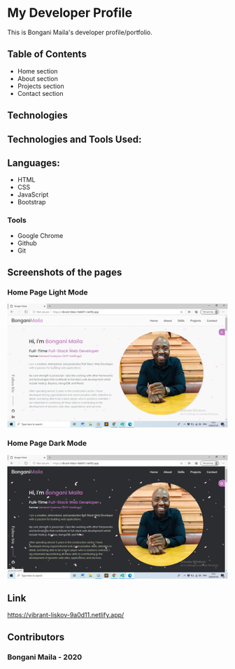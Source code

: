 # My Developer Profile 

This is Bongani Maila's developer profile/portfolio. 

## Table of Contents

- Home section
- About section
- Projects section
- Contact section


## Technologies

## Technologies and Tools Used:

## Languages:

- HTML
- CSS
- JavaScript
- Bootstrap



### Tools

- Google Chrome
- Github
- Git

## Screenshots of the pages

### Home Page Light Mode
![](https://github.com/BonganiMaila/Responsive-Developer-Profile/blob/master/assets/image/light.png)

### Home Page Dark Mode
![](https://github.com/BonganiMaila/Responsive-Developer-Profile/blob/master/assets/image/dark.png)



## Link
https://vibrant-liskov-9a0d11.netlify.app/

## Contributors

### Bongani Maila - 2020
